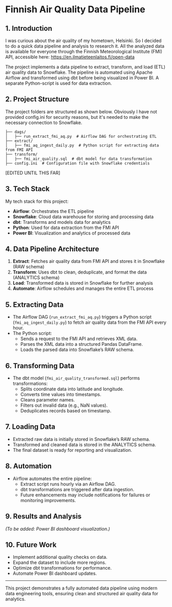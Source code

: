 # Finnish Air Quality Data Pipeline

## 1. Introduction

I was curious about the air quality of my hometown, Helsinki. So I decided to do a quick data pipeline and analysis to research it. All the analyzed data is available for everyone through the Finnish Meteorological Institute (FMI) API, accessible here: https://en.ilmatieteenlaitos.fi/open-data

The project implements a data pipeline to extract, transform, and load (ETL) air quality data to Snowflake. The pipeline is automated using Apache Airflow and transformed using dbt before being visualized in Power BI. A separate Python-script is used for data extraction.

## 2. Project Structure

The project folders are structured as shown below. Obviously I have not provided config.ini for security reasons, but it's needed to make the necessary connection to Snowflake.

```
├── dags/
│   ├── run_extract_fmi_aq.py  # Airflow DAG for orchestrating ETL
├── extract/
│   ├── fmi_aq_ingest_daily.py  # Python script for extracting data from FMI API
├── transform/
│   ├── fmi_air_quality.sql  # dbt model for data transformation
├── config.ini  # Configuration file with Snowflake credentials
```

[EDITED UNTIL THIS FAR]

## 3. Tech Stack

My tech stack for this project:

- **Airflow**: Orchestrates the ETL pipeline
- **Snowflake**: Cloud data warehouse for storing and processing data
- **dbt**: Transforms and models data for analytics
- **Python**: Used for data extraction from the FMI API
- **Power BI**: Visualization and analytics of processed data

## 4. Data Pipeline Architecture

1. **Extract**: Fetches air quality data from FMI API and stores it in Snowflake (RAW schema)
2. **Transform**: Uses dbt to clean, deduplicate, and format the data (ANALYTICS schema)
3. **Load**: Transformed data is stored in Snowflake for further analysis
4. **Automate**: Airflow schedules and manages the entire ETL process

## 5. Extracting Data
- The Airflow DAG (`run_extract_fmi_aq.py`) triggers a Python script (`fmi_aq_ingest_daily.py`) to fetch air quality data from the FMI API every hour.
- The Python script:
  - Sends a request to the FMI API and retrieves XML data.
  - Parses the XML data into a structured Pandas DataFrame.
  - Loads the parsed data into Snowflake’s RAW schema.

## 6. Transforming Data
- The dbt model (`fmi_air_quality_transformed.sql`) performs transformations:
  - Splits coordinate data into latitude and longitude.
  - Converts time values into timestamps.
  - Cleans parameter names.
  - Filters out invalid data (e.g., NaN values).
  - Deduplicates records based on timestamp.

## 7. Loading Data
- Extracted raw data is initially stored in Snowflake’s RAW schema.
- Transformed and cleaned data is stored in the ANALYTICS schema.
- The final dataset is ready for reporting and visualization.

## 8. Automation
- Airflow automates the entire pipeline:
  - Extract script runs hourly via an Airflow DAG.
  - dbt transformations are triggered after data ingestion.
  - Future enhancements may include notifications for failures or monitoring improvements.

## 9. Results and Analysis
*(To be added: Power BI dashboard visualization.)*

## 10. Future Work
- Implement additional quality checks on data.
- Expand the dataset to include more regions.
- Optimize dbt transformations for performance.
- Automate Power BI dashboard updates.

---
This project demonstrates a fully automated data pipeline using modern data engineering tools, ensuring clean and structured air quality data for analytics.


